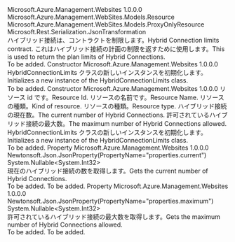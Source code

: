 <Type Name="HybridConnectionLimits" FullName="Microsoft.Azure.Management.WebSites.Models.HybridConnectionLimits">
  <TypeSignature Language="C#" Value="public class HybridConnectionLimits : Microsoft.Azure.Management.WebSites.Models.ProxyOnlyResource" />
  <TypeSignature Language="ILAsm" Value=".class public auto ansi beforefieldinit HybridConnectionLimits extends Microsoft.Azure.Management.WebSites.Models.ProxyOnlyResource" />
  <TypeSignature Language="DocId" Value="T:Microsoft.Azure.Management.WebSites.Models.HybridConnectionLimits" />
  <TypeSignature Language="VB.NET" Value="Public Class HybridConnectionLimits&#xA;Inherits ProxyOnlyResource" />
  <TypeSignature Language="F#" Value="type HybridConnectionLimits = class&#xA;    inherit ProxyOnlyResource" />
  <AssemblyInfo>
    <AssemblyName>Microsoft.Azure.Management.Websites</AssemblyName>
    <AssemblyVersion>1.0.0.0</AssemblyVersion>
  </AssemblyInfo>
  <Base>
    <BaseTypeName>Microsoft.Azure.Management.WebSites.Models.Resource</BaseTypeName>
    <BaseTypeName FrameworkAlternate="azure-dotnet">Microsoft.Azure.Management.WebSites.Models.ProxyOnlyResource</BaseTypeName>
  </Base>
  <Interfaces />
  <Attributes>
    <Attribute>
      <AttributeName>Microsoft.Rest.Serialization.JsonTransformation</AttributeName>
    </Attribute>
  </Attributes>
  <Docs>
    <summary>
            <span data-ttu-id="354a2-101">ハイブリッド接続は、コントラクトを制限します。</span><span class="sxs-lookup"><span data-stu-id="354a2-101">Hybrid Connection limits contract.</span></span> <span data-ttu-id="354a2-102">これはハイブリッド接続の計画の制限を返すために使用します。</span><span class="sxs-lookup"><span data-stu-id="354a2-102">This is used to return the plan limits of Hybrid Connections.</span></span>
            </summary>
    <remarks>To be added.</remarks>
  </Docs>
  <Members>
    <Member MemberName=".ctor">
      <MemberSignature Language="C#" Value="public HybridConnectionLimits ();" />
      <MemberSignature Language="ILAsm" Value=".method public hidebysig specialname rtspecialname instance void .ctor() cil managed" />
      <MemberSignature Language="DocId" Value="M:Microsoft.Azure.Management.WebSites.Models.HybridConnectionLimits.#ctor" />
      <MemberSignature Language="VB.NET" Value="Public Sub New ()" />
      <MemberType>Constructor</MemberType>
      <AssemblyInfo>
        <AssemblyName>Microsoft.Azure.Management.Websites</AssemblyName>
        <AssemblyVersion>1.0.0.0</AssemblyVersion>
      </AssemblyInfo>
      <Parameters />
      <Docs>
        <summary>
            <span data-ttu-id="354a2-103">HybridConnectionLimits クラスの新しいインスタンスを初期化します。</span><span class="sxs-lookup"><span data-stu-id="354a2-103">Initializes a new instance of the HybridConnectionLimits class.</span></span>
            </summary>
        <remarks>To be added.</remarks>
      </Docs>
    </Member>
    <Member MemberName=".ctor">
      <MemberSignature Language="C#" Value="public HybridConnectionLimits (string id = null, string name = null, string kind = null, string type = null, Nullable&lt;int&gt; current = null, Nullable&lt;int&gt; maximum = null);" />
      <MemberSignature Language="ILAsm" Value=".method public hidebysig specialname rtspecialname instance void .ctor(string id, string name, string kind, string type, valuetype System.Nullable`1&lt;int32&gt; current, valuetype System.Nullable`1&lt;int32&gt; maximum) cil managed" />
      <MemberSignature Language="DocId" Value="M:Microsoft.Azure.Management.WebSites.Models.HybridConnectionLimits.#ctor(System.String,System.String,System.String,System.String,System.Nullable{System.Int32},System.Nullable{System.Int32})" />
      <MemberSignature Language="VB.NET" Value="Public Sub New (Optional id As String = null, Optional name As String = null, Optional kind As String = null, Optional type As String = null, Optional current As Nullable(Of Integer) = null, Optional maximum As Nullable(Of Integer) = null)" />
      <MemberSignature Language="F#" Value="new Microsoft.Azure.Management.WebSites.Models.HybridConnectionLimits : string * string * string * string * Nullable&lt;int&gt; * Nullable&lt;int&gt; -&gt; Microsoft.Azure.Management.WebSites.Models.HybridConnectionLimits" Usage="new Microsoft.Azure.Management.WebSites.Models.HybridConnectionLimits (id, name, kind, type, current, maximum)" />
      <MemberType>Constructor</MemberType>
      <AssemblyInfo>
        <AssemblyName>Microsoft.Azure.Management.Websites</AssemblyName>
        <AssemblyVersion>1.0.0.0</AssemblyVersion>
      </AssemblyInfo>
      <Parameters>
        <Parameter Name="id" Type="System.String" />
        <Parameter Name="name" Type="System.String" />
        <Parameter Name="kind" Type="System.String" />
        <Parameter Name="type" Type="System.String" />
        <Parameter Name="current" Type="System.Nullable&lt;System.Int32&gt;" />
        <Parameter Name="maximum" Type="System.Nullable&lt;System.Int32&gt;" />
      </Parameters>
      <Docs>
        <param name="id"><span data-ttu-id="354a2-104">リソース id です。</span><span class="sxs-lookup"><span data-stu-id="354a2-104">Resource Id.</span></span></param>
        <param name="name"><span data-ttu-id="354a2-105">リソースの名前です。</span><span class="sxs-lookup"><span data-stu-id="354a2-105">Resource Name.</span></span></param>
        <param name="kind"><span data-ttu-id="354a2-106">リソースの種類。</span><span class="sxs-lookup"><span data-stu-id="354a2-106">Kind of resource.</span></span></param>
        <param name="type"><span data-ttu-id="354a2-107">リソースの種類。</span><span class="sxs-lookup"><span data-stu-id="354a2-107">Resource type.</span></span></param>
        <param name="current"><span data-ttu-id="354a2-108">ハイブリッド接続の現在数。</span><span class="sxs-lookup"><span data-stu-id="354a2-108">The current number of Hybrid Connections.</span></span></param>
        <param name="maximum"><span data-ttu-id="354a2-109">許可されているハイブリッド接続の最大数。</span><span class="sxs-lookup"><span data-stu-id="354a2-109">The maximum number of Hybrid Connections allowed.</span></span></param>
        <summary>
            <span data-ttu-id="354a2-110">HybridConnectionLimits クラスの新しいインスタンスを初期化します。</span><span class="sxs-lookup"><span data-stu-id="354a2-110">Initializes a new instance of the HybridConnectionLimits class.</span></span>
            </summary>
        <remarks>To be added.</remarks>
      </Docs>
    </Member>
    <Member MemberName="Current">
      <MemberSignature Language="C#" Value="public Nullable&lt;int&gt; Current { get; }" />
      <MemberSignature Language="ILAsm" Value=".property instance valuetype System.Nullable`1&lt;int32&gt; Current" />
      <MemberSignature Language="DocId" Value="P:Microsoft.Azure.Management.WebSites.Models.HybridConnectionLimits.Current" />
      <MemberSignature Language="VB.NET" Value="Public ReadOnly Property Current As Nullable(Of Integer)" />
      <MemberSignature Language="F#" Value="member this.Current : Nullable&lt;int&gt;" Usage="Microsoft.Azure.Management.WebSites.Models.HybridConnectionLimits.Current" />
      <MemberType>Property</MemberType>
      <AssemblyInfo>
        <AssemblyName>Microsoft.Azure.Management.Websites</AssemblyName>
        <AssemblyVersion>1.0.0.0</AssemblyVersion>
      </AssemblyInfo>
      <Attributes>
        <Attribute>
          <AttributeName>Newtonsoft.Json.JsonProperty(PropertyName="properties.current")</AttributeName>
        </Attribute>
      </Attributes>
      <ReturnValue>
        <ReturnType>System.Nullable&lt;System.Int32&gt;</ReturnType>
      </ReturnValue>
      <Docs>
        <summary>
            <span data-ttu-id="354a2-111">現在のハイブリッド接続の数を取得します。</span><span class="sxs-lookup"><span data-stu-id="354a2-111">Gets the current number of Hybrid Connections.</span></span>
            </summary>
        <value>To be added.</value>
        <remarks>To be added.</remarks>
      </Docs>
    </Member>
    <Member MemberName="Maximum">
      <MemberSignature Language="C#" Value="public Nullable&lt;int&gt; Maximum { get; }" />
      <MemberSignature Language="ILAsm" Value=".property instance valuetype System.Nullable`1&lt;int32&gt; Maximum" />
      <MemberSignature Language="DocId" Value="P:Microsoft.Azure.Management.WebSites.Models.HybridConnectionLimits.Maximum" />
      <MemberSignature Language="VB.NET" Value="Public ReadOnly Property Maximum As Nullable(Of Integer)" />
      <MemberSignature Language="F#" Value="member this.Maximum : Nullable&lt;int&gt;" Usage="Microsoft.Azure.Management.WebSites.Models.HybridConnectionLimits.Maximum" />
      <MemberType>Property</MemberType>
      <AssemblyInfo>
        <AssemblyName>Microsoft.Azure.Management.Websites</AssemblyName>
        <AssemblyVersion>1.0.0.0</AssemblyVersion>
      </AssemblyInfo>
      <Attributes>
        <Attribute>
          <AttributeName>Newtonsoft.Json.JsonProperty(PropertyName="properties.maximum")</AttributeName>
        </Attribute>
      </Attributes>
      <ReturnValue>
        <ReturnType>System.Nullable&lt;System.Int32&gt;</ReturnType>
      </ReturnValue>
      <Docs>
        <summary>
            <span data-ttu-id="354a2-112">許可されているハイブリッド接続の最大数を取得します。</span><span class="sxs-lookup"><span data-stu-id="354a2-112">Gets the maximum number of Hybrid Connections allowed.</span></span>
            </summary>
        <value>To be added.</value>
        <remarks>To be added.</remarks>
      </Docs>
    </Member>
  </Members>
</Type>